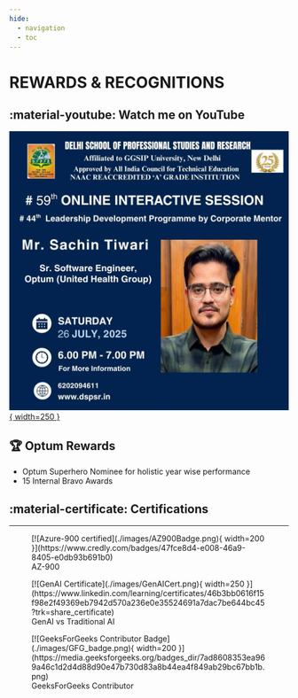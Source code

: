 ```yaml
---
hide:
  - navigation
  - toc
---
```


# REWARDS & RECOGNITIONS

## :material-youtube: Watch me on YouTube

[![Youtube Lecture](./images/Lecture_Pic.jpeg){ width=250 }](https://www.youtube.com/watch?v=Z0YGmU19qcw&t=11s)

## :trophy: Optum Rewards

- Optum Superhero Nominee for holistic year wise performance
- 15 Internal Bravo Awards

## :material-certificate: Certifications

---

<div class="grid cards" markdown>
<figure markdown="span">
[![Azure-900 certified](./images/AZ900Badge.png){ width=200 }](https://www.credly.com/badges/47fce8d4-e008-46a9-8405-e0db93b691b0)
<figcaption>AZ-900</figcaption>
</figure>

<figure markdown="span">
[![GenAI Certificate](./images/GenAICert.png){ width=250 }](https://www.linkedin.com/learning/certificates/46b3bb0616f15f98e2f49369eb7942d570a236e0e35524691a7dac7be644bc45?trk=share_certificate)
<figcaption>GenAI vs Traditional AI</figcaption>
</figure>

<figure markdown="span">
[![GeeksForGeeks Contributor Badge](./images/GFG_badge.png){ width=200 }](https://media.geeksforgeeks.org/badges_dir/7ad8608353ea969a46c1d2d4d88d90e47b730d83a8b44ea4f849ab29bc67bb1b.png)
<figcaption>GeeksForGeeks Contributor</figcaption>
</figure>

 </div>

<!-- [ Back to Home](./index.md){ .md-button } -->
